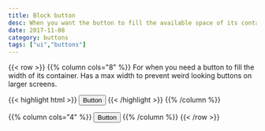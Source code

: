 ```yaml
---
title: Block button
desc: When you want the button to fill the available space of its container
date: 2017-11-08
category: buttons
tags: ["ui","buttons"]
---
```

{{< row >}}
{{% column cols="8" %}}
For when you need a button to fill the width of its container. Has a max width to prevent weird looking buttons on larger screens.

{{< highlight html >}}
<button type="button" class="btn btn--block">Button</button>
{{< /highlight >}}
{{% /column %}}

{{% column cols="4" %}}
<button type="button" class="btn btn--block">Button</button>
{{% /column %}}
{{< /row >}}